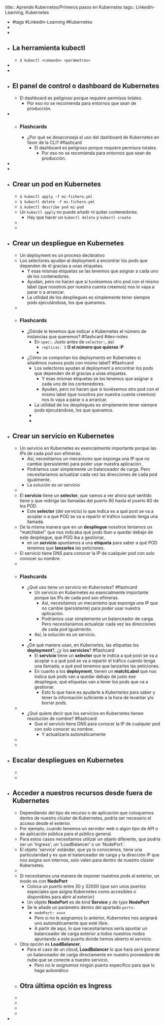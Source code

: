 title:: Aprende Kubernetes/Primeros pasos en Kubernetes
tags:: LinkedIn-Learning, Kubernetes

- #tags #LinkedIn-Learning #Kubernetes
-
-
- ## La herramienta kubectl
	- `$ kubectl <comando> <parámetros>`
-
-
- ## El panel de control o dashboard de Kubernetes
	- El dashboard es peligroso porque requiere permisos totales.
		- Por eso no se recomienda para entornos que sean de producción.
-
	- ### Flashcards
		- ¿Por qué se desaconseja el uso del dashboard de Kubernetes en favor de la CLI? #flashcard
			- El dashboard es peligroso porque requiere permisos totales.
				- Por eso no se recomienda para entornos que sean de producción.
-
-
- ## Crear un pod en Kubernetes
	- `$ kubectl apply -f mi-fichero.yml`
	- `$ kubectl delete -f mi-fichero.yml`
	- `$ kubectl describe pod mi-pod`
	- Un `kubectl apply` no puede añadir ni quitar contenedores.
		- Hay que hacer un `kubectl delete` y `kubectl create`
	-
	-
- ## Crear un despliegue en Kubernetes
	- Un deployment es un proceso declarativo
	- Los selectores ayudan al deployment a encontrar los pods que dependen de él gracias a unas etiquetas.
		- Y esas mismas etiquetas se las tenemos que asignar a cada uno de los contenedores.
		- Ayudan, pero no hacen que si tuviésemos otro pod con el mismo label (que nosotros por nuestra cuenta creemos) nos lo vaya a parar o a arrancar.
		- La utilidad de los despliegues es simplemente tener siempre pods ejecutándose, los que queramos.
	-
	- ### Flashcards
		- ¿Dónde le tenemos que indicar a Kubernetes el número de instancias que queremos? #flashcard #dev-notes
			- En `spec:`. Justo antes de `selector:`, así:
				- `replicas: 3` **O el número que quieras :P**
				-
		- ¿Cómo se comportan los deployments en Kubernetes si añadimos nuevos pods con mismo label? #flashcard
			- Los selectores ayudan al deployment a encontrar los pods que dependen de él gracias a unas etiquetas.
				- Y esas mismas etiquetas se las tenemos que asignar a cada uno de los contenedores.
				- Ayudan, pero no hacen que si tuviésemos otro pod con el mismo label (que nosotros por nuestra cuenta creemos) nos lo vaya a parar o a arrancar.
			- La utilidad de los despliegues es simplemente tener siempre pods ejecutándose, los que queramos.
			-
			-
- ## Crear un servicio en Kubernetes
	- Un servicio en Kubernetes es esencialmente importante porque las IPs de cada pod son efímeras.
		- Así, necesitamos un mecanismo que exponga una IP que no cambie (persistente) para poder usar nuestra aplicación.
		- Podríamos usar simplemente un balanceador de carga. Pero necesitaríamos actualizar cada vez las direcciones de cada pod igualmente.
		- La solución es un servicio
	-
	- El **servicio** tiene un **selector**, que vamos a ver ahora qué sentido tiene y que redirige las llamadas del puerto 80 hasta el puerto 80 de los POD.
		- Este **selector** (del servicio) lo que indica es a qué post se va a acoplar o a qué POD se va a repartir el tráfico cuando tenga una llamada.
	- De la misma manera que en un **despliegue** nosotros teníamos un "matchlabel" que nos indicaba qué pods iban a quedar debajo de este despliegue, que POD iba a gestionar,
		- en un **servicio** apuntamos a una **etiqueta** para saber a qué POD tenemos que **lanzarles** las peticiones.
	- El servicio tiene DNS para conocer la IP de cualquier pod con solo conocer su nombre.
	-
	- ### Flashcards
		- ¿Qué uso tiene un servicio en *Kubernetes*? #flashcard
			- Un servicio en Kubernetes es esencialmente importante porque las IPs de cada pod son efímeras.
				- Así, necesitamos un mecanismo que exponga una IP que no cambie (persistente) para poder usar nuestra aplicación.
				- Podríamos usar simplemente un balanceador de carga. Pero necesitaríamos actualizar cada vez las direcciones de cada pod igualmente.
			- Así, la solución es un servicio.
			-
		- ¿De qué manera usan, en *Kubernetes*, las etiquetas los **deployment**?, ¿y los **servicios**? #flashcard
			- El **servicio** tiene un **selector** que le indica a qué post se va a acoplar o a qué pod se va a repartir el tráfico cuando tenga una llamada; a qué pod tenemos que lanzarles las peticiones.
			- En cuanto a los **deployment**, tienen un **matchLabel** que nos indica qué pods van a quedar debajo de justo ese despliegue, qué etiquetas van a tener los pods que va a gestionar.
				- Esto lo que hace es ayudarle a *Kubernetes* para saber y tener la información suficiente a la hora de levantar y/o borrar *pods*.
	-
		- ¿Qué quiere decir que los servicios en Kubernetes tienen resolución de nombre? #flashcard
			- Que el servicio tiene DNS para conocer la IP de cualquier pod con solo conocer su nombre.
				- Y actualizarla automáticamente
	-
	-
- ## Escalar despliegues en Kubernetes
	-
	-
- ## Acceder a nuestros recursos desde fuera de Kubernetes
	- Dependiendo del tipo de recurso o de aplicación que coloquemos dentro de nuestro clúster de Kubernetes, podría ser necesario el acceso desde el exterior.
	- Por ejemplo, cuando tenemos un servidor web o algún tipo de API o de aplicación pública para el público general.
	- Para estos casos necesitamos utilizar un objeto diferente, que podría ser un 'Ingress', un 'LoadBalancer' o un 'NodePort'.
	- El objeto 'service' estándar, que ya lo conocemos, tiene una particularidad y es que el balanceador de carga y la dirección IP que nos asigna son internos, solo valen para dentro de nuestro clúster Kubernetes.
	-
	- Si necesitamos una manera de exponer nuestros pods al exterior, un modo es con **NodePort**
		- Coloca un puerto entre 30 y 32000 (que son unos puertos especiales que asigna Kubernetes como accesibles o disponibles para abrir al exterior)
		- Un objeto **NodePort** es de *kind* **Service** y de *type* **NodePort**
		- Se le añade un parámetro dentro del apartado `ports:`
			- `nodePort: xxxx`
			- Pero si no le asignamos lo anterior, *Kubernetes* nos asignará uno automáticamente que esté libre.
			- A partir de aquí, lo que necesitaríamos sería apuntar un balanceador de carga exterior a todos nuestros nodos apuntando a este puerto donde hemos abierto el servicio.
	- Otra opción es **LoadBalancer**,
		- Para el caso de un cloud, **LoadBalancer** lo que hará será generar un balanceador de carga directamente en nuestro proveedore de nube que se conecte a nuestro servicio.
			- Pero *no le asignamos* ningún puerto específico para que lo haga automático
	- Otra última opción es **Ingress**
		-
	-
	-
	-
	-
-